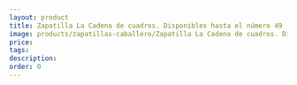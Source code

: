 ```yaml
---
layout: product
title: Zapatilla La Cadena de cuadros. Disponibles hasta el número 49
image: products/zapatillas-caballero/Zapatilla La Cadena de cuadros. Disponibles hasta el número 49._19€
price: 
tags: 
description: 
order: 0
---
```

